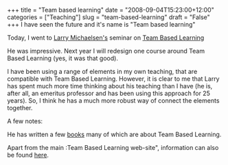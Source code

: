 +++
title = "Team based learning"
date = "2008-09-04T15:23:00+12:00"
categories = ["Teaching"]
slug = "team-based-learning"
draft = "False"
+++
I have seen the future and it's name is "Team based learning"

Today, I went to [Larry Michaelsen's](http://www.ucmo.edu/x4262.xml)
seminar on [Team Based Learning](http://www.teambasedlearning.org/)

He was impressive. Next year I will redesign one course around Team
Based Learning (yes, it was that good).

I have been using a range of elements in my own teaching, that are
compatible with Team Based Learning. However, it is clear to me that
Larry has spent much more time thinking about his teaching than I have
(he is, after all, an emeritus professor and has been using this
approach for 25 years). So, I think he has a much more robust way of
connect the elements together.

A few notes:

He has written a few
[books](http://www.amazon.com/s?ie=UTF8&search-type=ss&index=books&field-author=Larry20%20Michaelsen&page=1)
many of which are about Team Based Learning.

Apart from the main :Team Based Learning web-site", information can
also be found [here](http://www.tlcollaborative.org/ABOUT.HTM).

